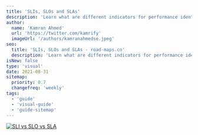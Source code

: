 ```yaml
---
title: 'SLIs, SLOs and SLAs'
description: 'Learn what are different indicators for performance identification of any service.'
author:
  name: 'Kamran Ahmed'
  url: 'https://twitter.com/kamrify'
  imageUrl: '/authors/kamranahmedse.jpeg'
seo:
  title: 'SLIs, SLOs and SLAs - road-maps.cn'
  description: 'Learn what are different indicators for performance identification of any service.'
isNew: false
type: 'visual'
date: 2021-08-31
sitemap:
  priority: 0.7
  changefreq: 'weekly'
tags:
  - 'guide'
  - 'visual-guide'
  - 'guide-sitemap'
---
```


[![SLI vs SLO vs SLA](/guides/sli-slo-sla.jpeg)](/guides/sli-slo-sla.jpeg)
